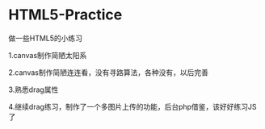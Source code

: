 # HTML5-Practice


做一些HTML5的小练习

1.canvas制作简陋太阳系

2.canvas制作简陋连连看，没有寻路算法，各种没有，以后完善

3.熟悉drag属性

4.继续drag练习，制作了一个多图片上传的功能，后台php借鉴，该好好练习JS了
